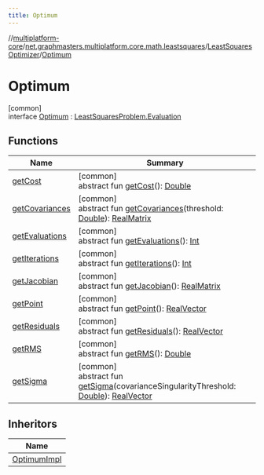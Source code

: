 ```yaml
---
title: Optimum
---
```

//[multiplatform-core](../../../../index.html)/[net.graphmasters.multiplatform.core.math.leastsquares](../../index.html)/[LeastSquaresOptimizer](../index.html)/[Optimum](index.html)



# Optimum



[common]\
interface [Optimum](index.html) : [LeastSquaresProblem.Evaluation](../../-least-squares-problem/-evaluation/index.html)



## Functions


| Name | Summary |
|---|---|
| [getCost](../../-least-squares-problem/-evaluation/get-cost.html) | [common]<br>abstract fun [getCost](../../-least-squares-problem/-evaluation/get-cost.html)(): [Double](https://kotlinlang.org/api/latest/jvm/stdlib/kotlin/-double/index.html) |
| [getCovariances](../../-least-squares-problem/-evaluation/get-covariances.html) | [common]<br>abstract fun [getCovariances](../../-least-squares-problem/-evaluation/get-covariances.html)(threshold: [Double](https://kotlinlang.org/api/latest/jvm/stdlib/kotlin/-double/index.html)): [RealMatrix](../../../net.graphmasters.multiplatform.core.math.linear/-real-matrix/index.html) |
| [getEvaluations](get-evaluations.html) | [common]<br>abstract fun [getEvaluations](get-evaluations.html)(): [Int](https://kotlinlang.org/api/latest/jvm/stdlib/kotlin/-int/index.html) |
| [getIterations](get-iterations.html) | [common]<br>abstract fun [getIterations](get-iterations.html)(): [Int](https://kotlinlang.org/api/latest/jvm/stdlib/kotlin/-int/index.html) |
| [getJacobian](../../-least-squares-problem/-evaluation/get-jacobian.html) | [common]<br>abstract fun [getJacobian](../../-least-squares-problem/-evaluation/get-jacobian.html)(): [RealMatrix](../../../net.graphmasters.multiplatform.core.math.linear/-real-matrix/index.html) |
| [getPoint](../../-least-squares-problem/-evaluation/get-point.html) | [common]<br>abstract fun [getPoint](../../-least-squares-problem/-evaluation/get-point.html)(): [RealVector](../../../net.graphmasters.multiplatform.core.math.linear/-real-vector/index.html) |
| [getResiduals](../../-least-squares-problem/-evaluation/get-residuals.html) | [common]<br>abstract fun [getResiduals](../../-least-squares-problem/-evaluation/get-residuals.html)(): [RealVector](../../../net.graphmasters.multiplatform.core.math.linear/-real-vector/index.html) |
| [getRMS](../../-least-squares-problem/-evaluation/get-r-m-s.html) | [common]<br>abstract fun [getRMS](../../-least-squares-problem/-evaluation/get-r-m-s.html)(): [Double](https://kotlinlang.org/api/latest/jvm/stdlib/kotlin/-double/index.html) |
| [getSigma](../../-least-squares-problem/-evaluation/get-sigma.html) | [common]<br>abstract fun [getSigma](../../-least-squares-problem/-evaluation/get-sigma.html)(covarianceSingularityThreshold: [Double](https://kotlinlang.org/api/latest/jvm/stdlib/kotlin/-double/index.html)): [RealVector](../../../net.graphmasters.multiplatform.core.math.linear/-real-vector/index.html) |


## Inheritors


| Name |
|---|
| [OptimumImpl](../../-optimum-impl/index.html) |

